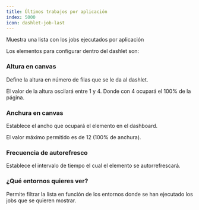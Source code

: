 ```yaml
---
title: Últimos trabajos por aplicación
index: 5000
icon: dashlet-job-last
---
```


Muestra una lista con los jobs ejecutados por aplicación

Los elementos para configurar dentro del dashlet son:

### Altura en canvas

Define la altura en número de filas que se le da al dashlet.

El valor de la altura oscilará entre 1 y 4. Donde con 4 ocupará el 100% de la página.

### Anchura en canvas

Establece el ancho que ocupará el elemento en el dashboard.

El valor máximo permitido es de 12 (100% de anchura).

### Frecuencia de autorefresco

Establece el intervalo de tiempo el cual el elemento se autorrefrescará.

### ¿Qué entornos quieres ver?

Permite filtrar la lista en función de los entornos donde se han ejecutado los jobs que se quieren mostrar.
